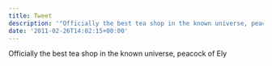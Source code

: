 ```yaml
---
title: Tweet
description: '"Officially the best tea shop in the known universe, peacock of Ely "'
date: '2011-02-26T14:02:15+00:00'
---
```

Officially the best tea shop in the known universe, peacock of Ely 
